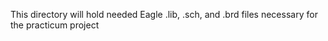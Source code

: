 This directory will hold needed Eagle .lib, .sch, and .brd
files necessary for the practicum project